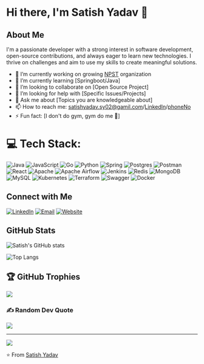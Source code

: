 # Hi there, I'm Satish Yadav 👋

## About Me

I'm a passionate developer with a strong interest in software development, open-source contributions, and always eager to learn new technologies. I thrive on challenges and aim to use my skills to create meaningful solutions.

- 🔭 I’m currently working on growing [NPST](https://www.linkedin.com/company/npstx/mycompany/) organization
- 🌱 I’m currently learning [Springboot/Java]
- 👯 I’m looking to collaborate on [Open Source Project]
- 🤔 I’m looking for help with [Specific Issues/Projects]
- 💬 Ask me about [Topics you are knowledgeable about]
- 📫 How to reach me: satishyadav.sy02@gamil.com/[LinkedIn](https://www.linkedin.com/in/satish-yadav-ssy/)/[phoneNo](7558757731)
- ⚡ Fun fact: [I don't do gym, gym do me 🤡]


# 💻 Tech Stack:
![Java](https://img.shields.io/badge/java-%23ED8B00.svg?style=for-the-badge&logo=java&logoColor=white) ![JavaScript](https://img.shields.io/badge/javascript-%23323330.svg?style=for-the-badge&logo=javascript&logoColor=%23F7DF1E) ![Go](https://img.shields.io/badge/go-%2300ADD8.svg?style=for-the-badge&logo=go&logoColor=white) ![Python](https://img.shields.io/badge/python-3670A0?style=for-the-badge&logo=python&logoColor=ffdd54) ![Spring](https://img.shields.io/badge/spring-%236DB33F.svg?style=for-the-badge&logo=spring&logoColor=white) ![Postgres](https://img.shields.io/badge/postgres-%23316192.svg?style=for-the-badge&logo=postgresql&logoColor=white) ![Postman](https://img.shields.io/badge/Postman-FF6C37?style=for-the-badge&logo=postman&logoColor=white) ![React](https://img.shields.io/badge/react-%2320232a.svg?style=for-the-badge&logo=react&logoColor=%2361DAFB) ![Apache](https://img.shields.io/badge/apache-%23D42029.svg?style=for-the-badge&logo=apache&logoColor=white) ![Apache Airflow](https://img.shields.io/badge/Apache%20Airflow-017CEE?style=for-the-badge&logo=Apache%20Airflow&logoColor=white) ![Jenkins](https://img.shields.io/badge/jenkins-%232C5263.svg?style=for-the-badge&logo=jenkins&logoColor=white) ![Redis](https://img.shields.io/badge/redis-%23DD0031.svg?style=for-the-badge&logo=redis&logoColor=white) ![MongoDB](https://img.shields.io/badge/MongoDB-%234ea94b.svg?style=for-the-badge&logo=mongodb&logoColor=white) ![MySQL](https://img.shields.io/badge/mysql-%2300f.svg?style=for-the-badge&logo=mysql&logoColor=white) ![Kubernetes](https://img.shields.io/badge/kubernetes-%23326ce5.svg?style=for-the-badge&logo=kubernetes&logoColor=white) ![Terraform](https://img.shields.io/badge/terraform-%235835CC.svg?style=for-the-badge&logo=terraform&logoColor=white) ![Swagger](https://img.shields.io/badge/-Swagger-%23Clojure?style=for-the-badge&logo=swagger&logoColor=white) ![Docker](https://img.shields.io/badge/docker-%230db7ed.svg?style=for-the-badge&logo=docker&logoColor=white)


## Connect with Me

[![LinkedIn](https://img.shields.io/badge/LinkedIn-blue?logo=linkedin)](https://www.linkedin.com/in/satish-yadav-ssy)
[![Email](https://img.shields.io/badge/Email-blue?logo=gmail)](mailto:your-email@example.com)
[![Website](https://img.shields.io/badge/Website-blue?logo=google-chrome)]((https://satish-yadav01.github.io/portfolio/))

## GitHub Stats

![Satish's GitHub stats](https://github-readme-stats.vercel.app/api?username=Satish-yadav01&show_icons=true&theme=radical)

![Top Langs](https://github-readme-stats.vercel.app/api/top-langs/?username=Satish-yadav01&layout=compact&theme=radical)

## 🏆 GitHub Trophies
![](https://github-profile-trophy.vercel.app/?username=tiwarinaman&theme=radical&no-frame=false&no-bg=false&margin-w=4)

### ✍️ Random Dev Quote
![](https://quotes-github-readme.vercel.app/api?type=horizontal&theme=radical)

---
[![](https://visitcount.itsvg.in/api?id=tiwarinaman&icon=0&color=0)](https://visitcount.itsvg.in)

⭐️ From [Satish Yadav](https://github.com/Satish-yadav01)
